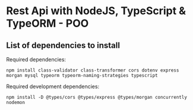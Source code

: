 # Rest Api with NodeJS, TypeScript & TypeORM - POO

## List of dependencies to install

Required dependencies:

```
npm install class-validator class-transformer cors dotenv express morgan mysql typeorm typeorm-naming-strategies typescript
```

Required development dependencies:

```
npm install -D @types/cors @types/express @types/morgan concurrently nodemon
```
